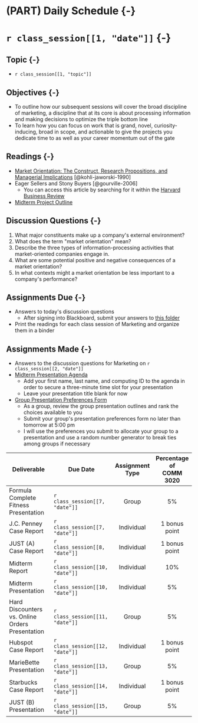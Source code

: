 # (PART) Daily Schedule {-}

# `r class_session[[1, "date"]]` {-}

## Topic {-}

- `r class_session[[1, "topic"]]`

## Objectives {-}

- To outline how our subsequent sessions will cover the broad discipline of
marketing, a discipline that at its core is about processing information and
making decisions to optimize the triple bottom line  
- To learn how you can focus on work that is grand, novel, curiosity-inducing,
broad in scope, and actionable to give the projects you dedicate time to as well
as your career momentum out of the gate

## Readings {-}

- [Market Orientation: The Construct, Research Propositions, and Managerial
Implications][kohli-jaworski-1990] [@kohli-jaworski-1990]  
- Eager Sellers and Stony Buyers [@gourville-2006]  
    - You can access this article by searching for it within the [Harvard
    Business Review][]
- [Midterm Project Outline][]

## Discussion Questions {-}

1. What major constituents make up a company's external environment?  
2. What does the term "market orientation" mean?  
3. Describe the three types of information-processing activities that
market-oriented companies engage in.
4. What are some potential positive and negative consequences of a market
orientation?
5. In what contexts might a market orientation be less important to a company's
performance?

## Assignments Due {-}

- Answers to today's discussion questions
    - After signing into Blackboard, submit your answers to [this
    folder][discussion-questions-submission]
- Print the readings for each class session of Marketing and organize them in a
binder

## Assignments Made {-}

- Answers to the discussion questions for Marketing on `r class_session[[2,
"date"]]`
- [Midterm Presentation Agenda][]
    - Add your first name, last name, and computing ID to the agenda in order to
    secure a three-minute time slot for your presentation
    - Leave your presentation title blank for now
- [Group Presentation Preferences Form][]
    - As a group, review the group presentation outlines and rank the choices
    available to you
    - Submit your group's presentation preferences form no later than tomorrow
    at 5:00 pm
    - I will use the preferences you submit to allocate your group to a
    presentation and use a random number generator to break ties among groups if
    necessary

Deliverable | Due Date | Assignment<br>Type | Percentage of<br>COMM 3020
------------------------- | --------------------- | :----------: | :--------------:
Formula Complete Fitness Presentation           | `r class_session[[7, "date"]]`  | Group      | 5%
J.C. Penney Case Report                         | `r class_session[[7, "date"]]`  | Individual | 1 bonus point
JUST (A) Case Report                            | `r class_session[[8, "date"]]`  | Individual | 1 bonus point
Midterm Report                                  | `r class_session[[10, "date"]]` | Individual | 10%
Midterm Presentation                            | `r class_session[[10, "date"]]` | Individual | 5%
Hard Discounters vs. Online Orders Presentation | `r class_session[[11, "date"]]` | Group      | 5%
Hubspot Case Report                             | `r class_session[[12, "date"]]` | Individual | 1 bonus point
MarieBette Presentation                         | `r class_session[[13, "date"]]` | Group      | 5%
Starbucks Case Report                           | `r class_session[[14, "date"]]` | Individual | 1 bonus point
JUST (B) Presentation                           | `r class_session[[15, "date"]]` | Group      | 5%

[discussion-questions-submission]: https://blackboard.comm.virginia.edu/webapps/blackboard/content/listContent.jsp?course_id=_2942_1&content_id=_140539_1
[Group Presentation Preferences Form]: https://forms.gle/JV3HjLFoDbSdJ56a7
[Harvard Business Review]: http://re5qy4sb7x.search.serialssolutions.com/log?L=RE5QY4SB7X&D=EBU&J=HARVBUSREV&P=EJP&PT=EZProxy&H=fce003a731&U=http%3A%2F%2Fproxy01.its.virginia.edu%2Flogin%3Furl%3Dhttps%3A%2F%2Fsearch.ebscohost.com%2Fdirect.asp%3Fdb%3Dbth%26jid%3DHBR%26scope%3Dsite
[haywood-farmer-2008]: https://www.iveycases.com/media/16122/intro-note-to-case-method.pdf
[kohli-jaworski-1990]: http://proxy01.its.virginia.edu/login?url=http://search.ebscohost.com/login.aspx?direct=true&db=bth&AN=9602205182&site=ehost-live&scope=site
[Midterm Project Outline]: https://boichuk.commerce.virginia.edu/the-juice-laundry.html
[Midterm Presentation Agenda]: https://docs.google.com/spreadsheets/d/1tHpsFOYOo0Ekn4oiSvktXoIWJCkglN4He41cbX-N4NA/edit?usp=sharing